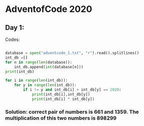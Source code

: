 # AdventofCode 2020 
## Day 1:
Codes:

```.py

database = open("adventcode_1.txt", "r").read().splitlines()
int_db =[]
for n in range(len(database)):
    int_db.append(int(database[n]))
print(int_db)

for i in range(len(int_db)):
    for y in range(len(int_db)):
        if i != y and int_db[i] + int_db[y] == 2020:
            print(int_db[i],int_db[y])
            print(int_db[i] * int_db[y])

```
### Solution: correct pair of numbers is 661 and 1359. The multiplication of this two numbers is **898299**
